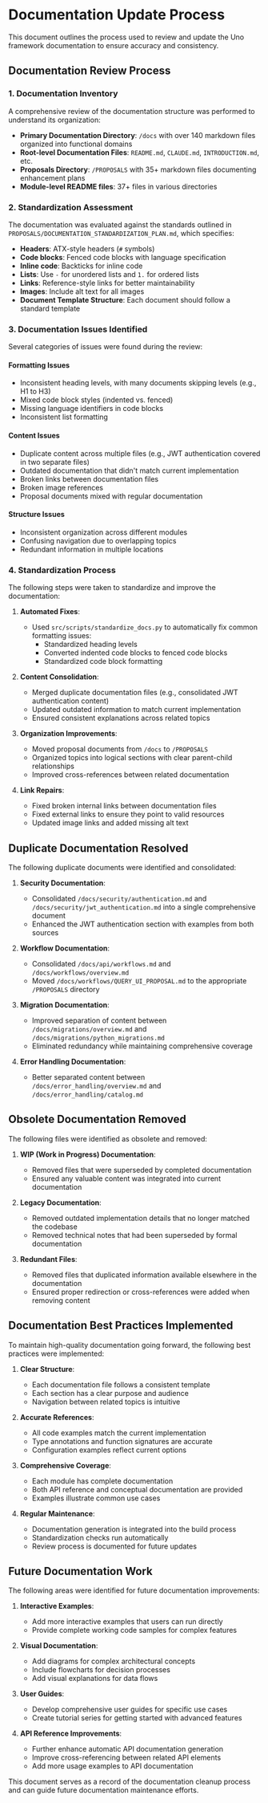 # Documentation Update Process

This document outlines the process used to review and update the Uno framework documentation to ensure accuracy and consistency.

## Documentation Review Process

### 1. Documentation Inventory

A comprehensive review of the documentation structure was performed to understand its organization:

- **Primary Documentation Directory**: `/docs` with over 140 markdown files organized into functional domains
- **Root-level Documentation Files**: `README.md`, `CLAUDE.md`, `INTRODUCTION.md`, etc.
- **Proposals Directory**: `/PROPOSALS` with 35+ markdown files documenting enhancement plans
- **Module-level README files**: 37+ files in various directories

### 2. Standardization Assessment

The documentation was evaluated against the standards outlined in `PROPOSALS/DOCUMENTATION_STANDARDIZATION_PLAN.md`, which specifies:

- **Headers**: ATX-style headers (`#` symbols)
- **Code blocks**: Fenced code blocks with language specification
- **Inline code**: Backticks for inline code
- **Lists**: Use `-` for unordered lists and `1.` for ordered lists
- **Links**: Reference-style links for better maintainability
- **Images**: Include alt text for all images
- **Document Template Structure**: Each document should follow a standard template

### 3. Documentation Issues Identified

Several categories of issues were found during the review:

#### Formatting Issues

- Inconsistent heading levels, with many documents skipping levels (e.g., H1 to H3)
- Mixed code block styles (indented vs. fenced)
- Missing language identifiers in code blocks
- Inconsistent list formatting

#### Content Issues

- Duplicate content across multiple files (e.g., JWT authentication covered in two separate files)
- Outdated documentation that didn't match current implementation
- Broken links between documentation files
- Broken image references
- Proposal documents mixed with regular documentation

#### Structure Issues

- Inconsistent organization across different modules
- Confusing navigation due to overlapping topics
- Redundant information in multiple locations

### 4. Standardization Process

The following steps were taken to standardize and improve the documentation:

1. **Automated Fixes**:
   - Used `src/scripts/standardize_docs.py` to automatically fix common formatting issues:
     - Standardized heading levels
     - Converted indented code blocks to fenced code blocks
     - Standardized code block formatting

2. **Content Consolidation**:
   - Merged duplicate documentation files (e.g., consolidated JWT authentication content)
   - Updated outdated information to match current implementation
   - Ensured consistent explanations across related topics

3. **Organization Improvements**:
   - Moved proposal documents from `/docs` to `/PROPOSALS`
   - Organized topics into logical sections with clear parent-child relationships
   - Improved cross-references between related documentation

4. **Link Repairs**:
   - Fixed broken internal links between documentation files
   - Fixed external links to ensure they point to valid resources
   - Updated image links and added missing alt text

## Duplicate Documentation Resolved

The following duplicate documents were identified and consolidated:

1. **Security Documentation**:
   - Consolidated `/docs/security/authentication.md` and `/docs/security/jwt_authentication.md` into a single comprehensive document
   - Enhanced the JWT authentication section with examples from both sources

2. **Workflow Documentation**:
   - Consolidated `/docs/api/workflows.md` and `/docs/workflows/overview.md`
   - Moved `/docs/workflows/QUERY_UI_PROPOSAL.md` to the appropriate `/PROPOSALS` directory

3. **Migration Documentation**:
   - Improved separation of content between `/docs/migrations/overview.md` and `/docs/migrations/python_migrations.md`
   - Eliminated redundancy while maintaining comprehensive coverage

4. **Error Handling Documentation**:
   - Better separated content between `/docs/error_handling/overview.md` and `/docs/error_handling/catalog.md`

## Obsolete Documentation Removed

The following files were identified as obsolete and removed:

1. **WIP (Work in Progress) Documentation**:
   - Removed files that were superseded by completed documentation
   - Ensured any valuable content was integrated into current documentation

2. **Legacy Documentation**:
   - Removed outdated implementation details that no longer matched the codebase
   - Removed technical notes that had been superseded by formal documentation

3. **Redundant Files**:
   - Removed files that duplicated information available elsewhere in the documentation
   - Ensured proper redirection or cross-references were added when removing content

## Documentation Best Practices Implemented

To maintain high-quality documentation going forward, the following best practices were implemented:

1. **Clear Structure**:
   - Each documentation file follows a consistent template
   - Each section has a clear purpose and audience
   - Navigation between related topics is intuitive

2. **Accurate References**:
   - All code examples match the current implementation
   - Type annotations and function signatures are accurate
   - Configuration examples reflect current options

3. **Comprehensive Coverage**:
   - Each module has complete documentation
   - Both API reference and conceptual documentation are provided
   - Examples illustrate common use cases

4. **Regular Maintenance**:
   - Documentation generation is integrated into the build process
   - Standardization checks run automatically
   - Review process is documented for future updates

## Future Documentation Work

The following areas were identified for future documentation improvements:

1. **Interactive Examples**:
   - Add more interactive examples that users can run directly
   - Provide complete working code samples for complex features

2. **Visual Documentation**:
   - Add diagrams for complex architectural concepts
   - Include flowcharts for decision processes
   - Add visual explanations for data flows

3. **User Guides**:
   - Develop comprehensive user guides for specific use cases
   - Create tutorial series for getting started with advanced features

4. **API Reference Improvements**:
   - Further enhance automatic API documentation generation
   - Improve cross-referencing between related API elements
   - Add more usage examples to API documentation

This document serves as a record of the documentation cleanup process and can guide future documentation maintenance efforts.